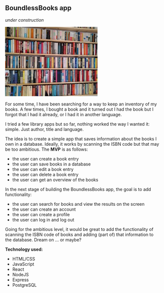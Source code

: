## BoundlessBooks app

*under construction*  

<img src="/frontend/library.jpg" width="300" />


For some time, I have been searching for a way to keep an inventory of my books. A few times, I bought a book and it turned out I had the book but I forgot that I had it already, or I had it in another language.

I tried a few library apps but so far, nothing worked the way I wanted it: simple. Just author, title and language.

The idea is to create a simple app that saves information about the books I own in a database. Ideally, it works by scanning the ISBN code but that may be too ambitious. The **MVP** is as follows:  

* the user can create a book entry
* the user can save books in a database
* the user can edit a book entry
* the user can delete a book entry
* the user can get an overview of the books

In the next stage of building the BoundlessBooks app, the goal is to add functionality:  

* the user can search for books and view the results on the screen
* the user can create an account
* the user can create a profile
* the user can log in and log out

Going for the ambitious level, it would be great to add the functionality of scanning the ISBN code of books and adding (part of) that information to the database. Dream on ... or maybe?  

**Technology used:**  
* HTML/CSS
* JavaScript
* React
* NodeJS
* Express
* PostgreSQL
